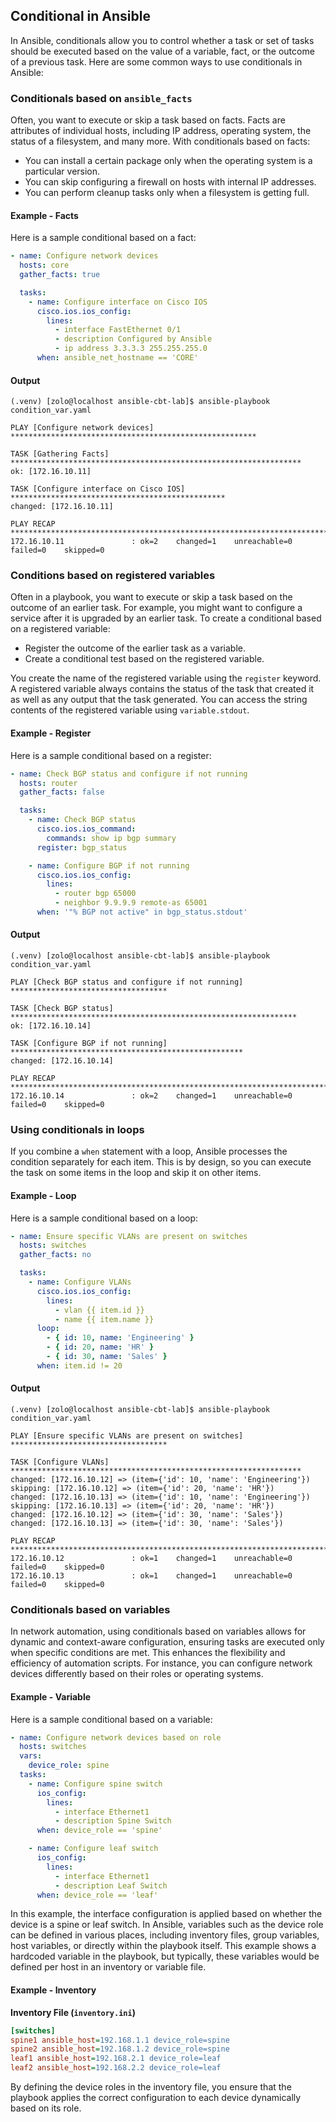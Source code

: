 ## Conditional in Ansible

In Ansible, conditionals allow you to control whether a task or set of tasks should be executed based on the value of a variable, fact, or the outcome of a previous task. Here are some common ways to use conditionals in Ansible:

### Conditionals based on `ansible_facts`

Often, you want to execute or skip a task based on facts. Facts are attributes of individual hosts, including IP address, operating system, the status of a filesystem, and many more. With conditionals based on facts:

- You can install a certain package only when the operating system is a particular version.
- You can skip configuring a firewall on hosts with internal IP addresses.
- You can perform cleanup tasks only when a filesystem is getting full.

#### Example - Facts

Here is a sample conditional based on a fact:

```yaml
- name: Configure network devices
  hosts: core
  gather_facts: true

  tasks:
    - name: Configure interface on Cisco IOS
      cisco.ios.ios_config:
        lines:
          - interface FastEthernet 0/1
          - description Configured by Ansible
          - ip address 3.3.3.3 255.255.255.0
      when: ansible_net_hostname == 'CORE'
```

#### Output

```
(.venv) [zolo@localhost ansible-cbt-lab]$ ansible-playbook condition_var.yaml 

PLAY [Configure network devices] *******************************************************

TASK [Gathering Facts] *****************************************************************
ok: [172.16.10.11]

TASK [Configure interface on Cisco IOS] ************************************************
changed: [172.16.10.11]

PLAY RECAP *****************************************************************************
172.16.10.11               : ok=2    changed=1    unreachable=0    failed=0    skipped=0
```

### Conditions based on registered variables

Often in a playbook, you want to execute or skip a task based on the outcome of an earlier task. For example, you might want to configure a service after it is upgraded by an earlier task. To create a conditional based on a registered variable:

- Register the outcome of the earlier task as a variable.
- Create a conditional test based on the registered variable.

You create the name of the registered variable using the `register` keyword. A registered variable always contains the status of the task that created it as well as any output that the task generated. You can access the string contents of the registered variable using `variable.stdout`.

#### Example - Register

Here is a sample conditional based on a register:

```yaml
- name: Check BGP status and configure if not running
  hosts: router
  gather_facts: false

  tasks:
    - name: Check BGP status
      cisco.ios.ios_command:
        commands: show ip bgp summary
      register: bgp_status

    - name: Configure BGP if not running
      cisco.ios.ios_config:
        lines:
          - router bgp 65000
          - neighbor 9.9.9.9 remote-as 65001
      when: '"% BGP not active" in bgp_status.stdout'
```

#### Output

```
(.venv) [zolo@localhost ansible-cbt-lab]$ ansible-playbook condition_var.yaml

PLAY [Check BGP status and configure if not running] ***********************************

TASK [Check BGP status] ****************************************************************
ok: [172.16.10.14]

TASK [Configure BGP if not running] ****************************************************
changed: [172.16.10.14]

PLAY RECAP *****************************************************************************
172.16.10.14               : ok=2    changed=1    unreachable=0    failed=0    skipped=0
```

### Using conditionals in loops

If you combine a `when` statement with a loop, Ansible processes the condition separately for each item. This is by design, so you can execute the task on some items in the loop and skip it on other items.

#### Example - Loop

Here is a sample conditional based on a loop:

```yaml
- name: Ensure specific VLANs are present on switches
  hosts: switches
  gather_facts: no

  tasks:
    - name: Configure VLANs
      cisco.ios.ios_config:
        lines:
          - vlan {{ item.id }}
          - name {{ item.name }}
      loop:
        - { id: 10, name: 'Engineering' }
        - { id: 20, name: 'HR' }
        - { id: 30, name: 'Sales' }
      when: item.id != 20
```

#### Output

```
(.venv) [zolo@localhost ansible-cbt-lab]$ ansible-playbook condition_var.yaml

PLAY [Ensure specific VLANs are present on switches] ***********************************

TASK [Configure VLANs] *****************************************************************
changed: [172.16.10.12] => (item={'id': 10, 'name': 'Engineering'})
skipping: [172.16.10.12] => (item={'id': 20, 'name': 'HR'}) 
changed: [172.16.10.13] => (item={'id': 10, 'name': 'Engineering'})
skipping: [172.16.10.13] => (item={'id': 20, 'name': 'HR'}) 
changed: [172.16.10.12] => (item={'id': 30, 'name': 'Sales'})
changed: [172.16.10.13] => (item={'id': 30, 'name': 'Sales'})

PLAY RECAP *****************************************************************************
172.16.10.12               : ok=1    changed=1    unreachable=0    failed=0    skipped=0
172.16.10.13               : ok=1    changed=1    unreachable=0    failed=0    skipped=0
```

### Conditionals based on variables

In network automation, using conditionals based on variables allows for dynamic and context-aware configuration, ensuring tasks are executed only when specific conditions are met. This enhances the flexibility and efficiency of automation scripts. For instance, you can configure network devices differently based on their roles or operating systems.

#### Example - Variable

Here is a sample conditional based on a variable:

```yaml
- name: Configure network devices based on role
  hosts: switches
  vars:
    device_role: spine
  tasks:
    - name: Configure spine switch
      ios_config:
        lines:
          - interface Ethernet1
          - description Spine Switch
      when: device_role == 'spine'

    - name: Configure leaf switch
      ios_config:
        lines:
          - interface Ethernet1
          - description Leaf Switch
      when: device_role == 'leaf'
```

In this example, the interface configuration is applied based on whether the device is a spine or leaf switch. In Ansible, variables such as the device role can be defined in various places, including inventory files, group variables, host variables, or directly within the playbook itself. This example shows a hardcoded variable in the playbook, but typically, these variables would be defined per host in an inventory or variable file.

#### Example - Inventory

**Inventory File (`inventory.ini`)**

```ini
[switches]
spine1 ansible_host=192.168.1.1 device_role=spine
spine2 ansible_host=192.168.1.2 device_role=spine
leaf1 ansible_host=192.168.2.1 device_role=leaf
leaf2 ansible_host=192.168.2.2 device_role=leaf
```

By defining the device roles in the inventory file, you ensure that the playbook applies the correct configuration to each device dynamically based on its role.
